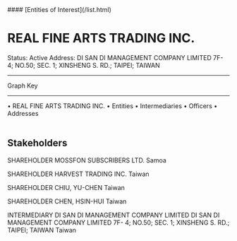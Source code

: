 <link rel="stylesheet" type="text/css" href="../../assets/style.css">
#### [Entities of Interest](/list.html)

<style>
body{background-image:url("http://eoi-graphs.s3-website-eu-west-1.amazonaws.com/REAL_FINE_ARTS_TRADING_INC..png");background-repeat: no-repeat;background-size: contain;}
.markdown>p>span{background-color: white;}
</style>

# REAL FINE ARTS TRADING INC.
<span>Status: Active
Address: DI SAN DI MANAGEMENT COMPANY LIMITED 7F- 4; NO.50; SEC. 1; XINSHENG S. RD.; TAIPEI; TAIWAN
</span>

---



<div class="legend">
Graph Key
<hr>
<span class="focus">• REAL FINE ARTS TRADING INC.</span>
<span class="entity">• Entities</span>
<span class="intermediary">• Intermediaries</span>
<span class="officer">• Officers</span>
<span class="address">• Addresses</span>
</div><br>


## Stakeholders
<span>SHAREHOLDER
MOSSFON SUBSCRIBERS LTD.
Samoa
</span>

<span>SHAREHOLDER
HARVEST TRADING INC.
Taiwan
</span>

<span>SHAREHOLDER
CHIU, YU-CHEN
Taiwan
</span>

<span>SHAREHOLDER
CHEN, HSIN-HUI
Taiwan
</span>

<span>INTERMEDIARY
DI SAN DI MANAGEMENT COMPANY LIMITED
DI SAN DI MANAGEMENT COMPANY LIMITED 7F- 4; NO.50; SEC. 1; XINSHENG S. RD.; TAIPEI; TAIWAN
Taiwan
</span>


